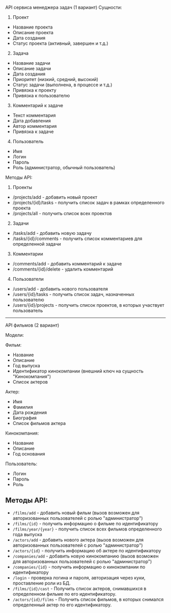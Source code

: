  API сервиса менеджера задач (1 вариант)
 Сущности:
 1. Проект
- Название проекта
- Описание проекта
- Дата создания
- Статус проекта (активный, завершен и т.д.)
 2. Задача
- Название задачи
- Описание задачи
- Дата создания
- Приоритет (низкий, средний, высокий)
- Статус задачи (выполнена, в процессе и т.д.)
- Привязка к проекту
- Привязка к пользователю 
 3. Комментарий к задаче
- Текст комментария
- Дата добавления
- Автор комментария
- Привязка к задаче
 4. Пользователь
- Имя
- Логин
- Пароль
- Роль (администратор, обычный пользователь)

 Методы API:
 1. Проекты
- /projects/add - добавить новый проект
- /projects/{id}/tasks - получить список задач в рамках определенного проекта
- /projects/all - получить список всех проектов
 2. Задачи
- /tasks/add - добавить новую задачу
- /tasks/{id}/comments - получить список комментариев для определенной задачи
 3. Комментарии
- /comments/add - добавить комментарий к задаче
- /comments/{id}/delete - удалить комментарий
 4. Пользователи
- /users/add - добавить нового пользователя
- /users/{id}/tasks - получить список задач, назначенных пользователю
- /users/{id}/projects - получить список проектов, в которых участвует пользователь

-----

API фильмов (2 вариант)

 Модели:

 Фильм:
- Название
- Описание
- Год выпуска
- Идентификатор кинокомпании (внешний ключ на сущность "Кинокомпания")
- Список актеров

 Актер:
- Имя
- Фамилия
- Дата рождения
- Биография
- Список фильмов актера

 Кинокомпания:
- Название
- Описание
- Год основания

 Пользователь:
- Логин
- Пароль
- Роль

## Методы API:
- `/films/add` - добавить новый фильм (вызов возможен для авторизованных пользователей с ролью "администратор")
- `/films/{id}` - получить информацию о фильме по идентификатору
- `/films/year/{year}` - получить список всех фильмов определенного года выпуска
- `/actors/add` - добавить нового актера (вызов возможен для авторизованных пользователей с ролью "администратор")
- `/actors/{id}` - получить информацию об актере по идентификатору
- `/companies/add` - добавить новую кинокомпанию (вызов возможен для авторизованных пользователей с ролью "администратор")
- `/companies/{id}` - получить информацию о кинокомпании по идентификатору
- `/login` - проверка логина и пароля, авторизация через куки, проставление роли из БД.
- `/films/{id}/cast` - Получить список актеров, снимавшихся в определенном фильме по его идентификатору.
- `/actors/{id}/films` - Получить список фильмов, в которых снимался определенный актер по его идентификатору.
